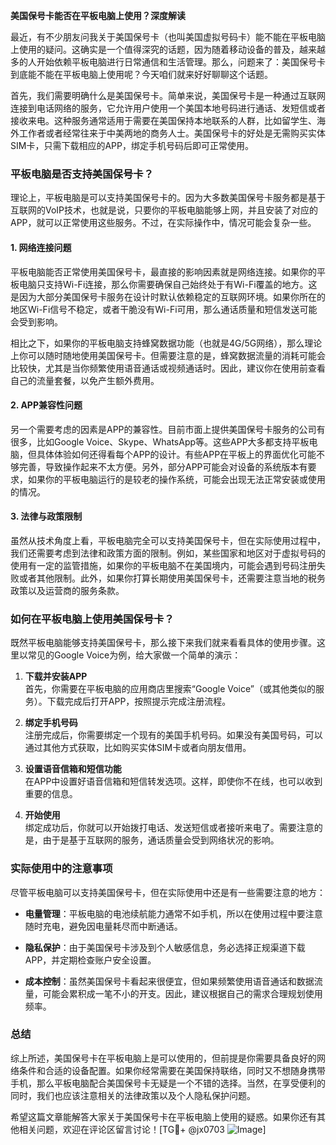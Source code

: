 **美国保号卡能否在平板电脑上使用？深度解读**

最近，有不少朋友问我关于美国保号卡（也叫美国虚拟号码卡）能不能在平板电脑上使用的疑问。这确实是一个值得深究的话题，因为随着移动设备的普及，越来越多的人开始依赖平板电脑进行日常通信和生活管理。那么，问题来了：美国保号卡到底能不能在平板电脑上使用呢？今天咱们就来好好聊聊这个话题。

首先，我们需要明确什么是美国保号卡。简单来说，美国保号卡是一种通过互联网连接到电话网络的服务，它允许用户使用一个美国本地号码进行通话、发短信或者接收来电。这种服务通常适用于需要在美国保持本地联系的人群，比如留学生、海外工作者或者经常往来于中美两地的商务人士。美国保号卡的好处是无需购买实体SIM卡，只需下载相应的APP，绑定手机号码后即可正常使用。

### 平板电脑是否支持美国保号卡？

理论上，平板电脑是可以支持美国保号卡的。因为大多数美国保号卡服务都是基于互联网的VoIP技术，也就是说，只要你的平板电脑能够上网，并且安装了对应的APP，就可以正常使用这些服务。不过，在实际操作中，情况可能会复杂一些。

#### 1. 网络连接问题

平板电脑能否正常使用美国保号卡，最直接的影响因素就是网络连接。如果你的平板电脑只支持Wi-Fi连接，那么你需要确保自己始终处于有Wi-Fi覆盖的地方。这是因为大部分美国保号卡服务在设计时默认依赖稳定的互联网环境。如果你所在的地区Wi-Fi信号不稳定，或者干脆没有Wi-Fi可用，那么通话质量和短信发送可能会受到影响。

相比之下，如果你的平板电脑支持蜂窝数据功能（也就是4G/5G网络），那么理论上你可以随时随地使用美国保号卡。但需要注意的是，蜂窝数据流量的消耗可能会比较快，尤其是当你频繁使用语音通话或视频通话时。因此，建议你在使用前查看自己的流量套餐，以免产生额外费用。

#### 2. APP兼容性问题

另一个需要考虑的因素是APP的兼容性。目前市面上提供美国保号卡服务的公司有很多，比如Google Voice、Skype、WhatsApp等。这些APP大多都支持平板电脑，但具体体验如何还得看每个APP的设计。有些APP在平板上的界面优化可能不够完善，导致操作起来不太方便。另外，部分APP可能会对设备的系统版本有要求，如果你的平板电脑运行的是较老的操作系统，可能会出现无法正常安装或使用的情况。

#### 3. 法律与政策限制

虽然从技术角度上看，平板电脑完全可以支持美国保号卡，但在实际使用过程中，我们还需要考虑到法律和政策方面的限制。例如，某些国家和地区对于虚拟号码的使用有一定的监管措施，如果你的平板电脑不在美国境内，可能会遇到号码注册失败或者其他限制。此外，如果你打算长期使用美国保号卡，还需要注意当地的税务政策以及运营商的服务条款。

### 如何在平板电脑上使用美国保号卡？

既然平板电脑能够支持美国保号卡，那么接下来我们就来看看具体的使用步骤。这里以常见的Google Voice为例，给大家做一个简单的演示：

1. **下载并安装APP**  
   首先，你需要在平板电脑的应用商店里搜索“Google Voice”（或其他类似的服务）。下载完成后打开APP，按照提示完成注册流程。

2. **绑定手机号码**  
   注册完成后，你需要绑定一个现有的美国手机号码。如果没有美国号码，可以通过其他方式获取，比如购买实体SIM卡或者向朋友借用。

3. **设置语音信箱和短信功能**  
   在APP中设置好语音信箱和短信转发选项。这样，即使你不在线，也可以收到重要的信息。

4. **开始使用**  
   绑定成功后，你就可以开始拨打电话、发送短信或者接听来电了。需要注意的是，由于是基于互联网的服务，通话质量会受到网络状况的影响。

### 实际使用中的注意事项

尽管平板电脑可以支持美国保号卡，但在实际使用中还是有一些需要注意的地方：

- **电量管理**：平板电脑的电池续航能力通常不如手机，所以在使用过程中要注意随时充电，避免因电量耗尽而中断通话。
  
- **隐私保护**：由于美国保号卡涉及到个人敏感信息，务必选择正规渠道下载APP，并定期检查账户安全设置。

- **成本控制**：虽然美国保号卡看起来很便宜，但如果频繁使用语音通话和数据流量，可能会累积成一笔不小的开支。因此，建议根据自己的需求合理规划使用频率。

### 总结

综上所述，美国保号卡在平板电脑上是可以使用的，但前提是你需要具备良好的网络条件和合适的设备配置。如果你经常需要在美国保持联络，同时又不想随身携带手机，那么平板电脑配合美国保号卡无疑是一个不错的选择。当然，在享受便利的同时，我们也应该注意相关的法律政策以及个人隐私保护问题。

希望这篇文章能解答大家关于美国保号卡在平板电脑上使用的疑惑。如果你还有其他相关问题，欢迎在评论区留言讨论！[TG💪+ @jx0703 ![Image](https://github.com/user-attachments/assets/dbca1d08-cadb-493c-b0ec-ad6f7a83f270)]